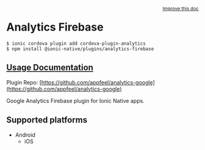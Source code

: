 <a style="float:right;font-size:12px;" href="http://github.com/danielsogl/awesome-cordova-plugins/edit/master/src/@awesome-cordova-plugins/plugins/analytics-firebase/index.ts#L1">
  Improve this doc
</a>

# Analytics Firebase

```
$ ionic cordova plugin add cordova-plugin-analytics
$ npm install @ionic-native/plugins/analytics-firebase
```

## [Usage Documentation](https://ionicframework.com/docs/native/analytics-firebase/)

Plugin Repo: [https://github.com/appfeel/analytics-google](https://github.com/appfeel/analytics-google)

Google Analytics Firebase plugin for Ionic Native apps.

## Supported platforms

- Android
  - iOS
